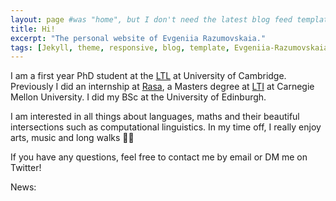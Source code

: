 ```yaml
---
layout: page #was "home", but I don't need the latest blog feed template on the homepage
title: Hi!
excerpt: "The personal website of Evgeniia Razumovskaia."
tags: [Jekyll, theme, responsive, blog, template, Evgeniia-Razumovskaia, research, NLP, dialogue systems]
---
```


I am a first year PhD student at the [LTL](http://ltl.mml.cam.ac.uk/) at University of Cambridge. Previously I did an internship at [Rasa](https://rasa.com/), a Masters degree at [LTI](https://www.lti.cs.cmu.edu/) at Carnegie Mellon University. I did my BSc at the University of Edinburgh. 

I am interested in all things about languages, maths and their beautiful intersections such as computational linguistics. In my time off, I really enjoy arts, music and long walks 🚶‍♀️

If you have any questions, feel free to contact me by email or DM me on Twitter!  

<vr>News:<br/>

<!--
<p class="rss-subscribe">Subscribe <a href="{{ "/feed.xml" | prepend: site.baseurl }}" target="_blank">via RSS</a>.</p>
-->

